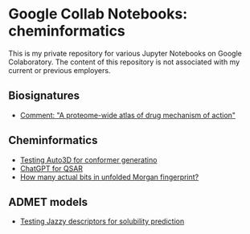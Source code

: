 # Google Collab Notebooks: cheminformatics

This is my private repository for various Jupyter Notebooks on Google Colaboratory.
The content of this repository is not associated with my current or previous employers.

## Biosignatures
- [Comment: "A proteome-wide atlas of drug mechanism of action"](https://github.com/chupvl/gcolab/blob/main/2023_01_03_proteome_drugs.ipynb)


## Cheminformatics
- [Testing Auto3D for conformer generatino](https://github.com/chupvl/gcolab/blob/main/2023_02_21_Auto3D_test.ipynb)
- [ChatGPT for QSAR](https://github.com/chupvl/gcolab/blob/main/2023_04_14_chatgpt_for_xgb_qsar.ipynb)
- [How many actual bits in unfolded Morgan fingerprint?](https://github.com/chupvl/gcolab/blob/main/2023_04_25_rdkit_fingerprints_nonfolded.ipynb)

## ADMET models
- [Testing Jazzy descriptors for solubility prediction](https://github.com/chupvl/gcolab/blob/main/2023_03_13_Testing_Jazzy_for_solubility_prediction.ipynb)
